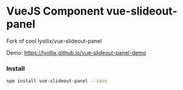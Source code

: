 # VueJS Component vue-slideout-panel

Fork of cool lyollix/vue-slideout-panel

Demo: https://lyollix.github.io/vue-slideout-panel-demo

### Install

```bash
npm install vue-slideout-panel --save
```
